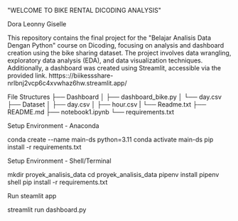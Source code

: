 "WELCOME TO BIKE RENTAL DICODING ANALYSIS"

Dora Leonny Giselle

This repository contains the final project for the "Belajar Analisis Data Dengan Python" course on Dicoding, focusing on analysis and dashboard creation using the bike sharing dataset. The project involves data wrangling, exploratory data analysis (EDA), and data visualization techniques. Additionally, a dashboard was created using Streamlit, accessible via the provided link. htttps:://biikessshare-nrlbnj2vcp6c4xvwhaz6hw.streamlit.app/

File Structures
├── Dashboard
│   ├── dashboard_bike.py
│   └── day.csv
├── Dataset
│   ├── day.csv
│   ├── hour.csv
|   └── Readme.txt
├── README.md
├── notebook1.ipynb
└── requirements.txt

Setup Environment - Anaconda

conda create --name main-ds python=3.11
conda activate main-ds
pip install -r requirements.txt

Setup Environment - Shell/Terminal

mkdir proyek_analisis_data
cd proyek_analisis_data
pipenv install
pipenv shell
pip install -r requirements.txt

Run steamlit app

streamlit run dashboard.py
